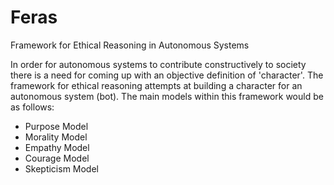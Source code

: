 # Feras
Framework for Ethical Reasoning in Autonomous Systems

In order for autonomous systems to contribute constructively to society there is a need for coming up with an objective definition of 'character'.
The framework for ethical reasoning attempts at building a character for an autonomous system (bot). The main models within this framework would be as follows:
 
 - Purpose Model
 - Morality Model
 - Empathy Model
 - Courage Model
 - Skepticism Model
